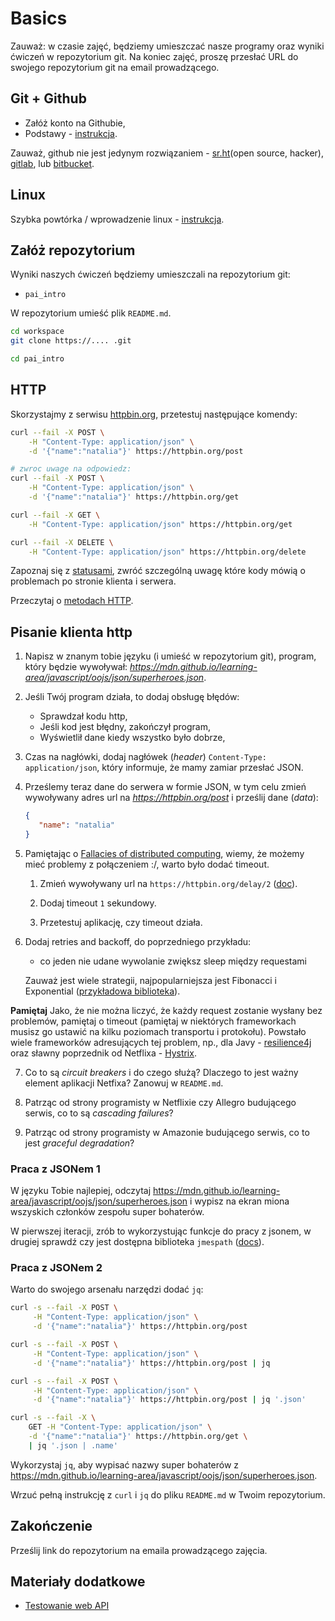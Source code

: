 # Basics

Zauważ: w czasie zajęć, będziemy umieszczać nasze programy oraz wyniki ćwiczeń w repozytorium git. Na koniec zajęć, proszę przesłać URL do swojego repozytorium git na email prowadzącego.

## Git + Github

- Załóż konto na Githubie,
- Podstawy - [instrukcja](https://github.com/wojciech11/se_software_build_automation_tools/blob/master/01_exercise/README_pl.md).

Zauważ, github nie jest jedynym rozwiązaniem - [sr.ht](https://sr.ht/)(open source, hacker), [gitlab](https://about.gitlab.com/), lub [bitbucket](https://bitbucket.org/product).

## Linux

Szybka powtórka / wprowadzenie linux - [instrukcja](https://github.com/wojciech11/se_software_build_automation_tools/blob/master/00_intro/README_pl.md).

## Załóż repozytorium

Wyniki naszych ćwiczeń będziemy umieszczali na repozytorium git:

- `pai_intro`

W repozytorium umieść plik `README.md`.

```bash
cd workspace
git clone https://.... .git

cd pai_intro
```

## HTTP

Skorzystajmy z serwisu [httpbin.org](https://httpbin.org), przetestuj następujące komendy:

```bash
curl --fail -X POST \
    -H "Content-Type: application/json" \
    -d '{"name":"natalia"}' https://httpbin.org/post
```

```bash
# zwroc uwage na odpowiedz:
curl --fail -X POST \
    -H "Content-Type: application/json" \
    -d '{"name":"natalia"}' https://httpbin.org/get
```

```bash
curl --fail -X GET \
    -H "Content-Type: application/json" https://httpbin.org/get
```

```bash
curl --fail -X DELETE \
    -H "Content-Type: application/json" https://httpbin.org/delete
```

Zapoznaj się z [statusami](https://developer.mozilla.org/en-US/docs/Web/HTTP/Status), zwróć szczególną uwagę które kody mówią o problemach po stronie klienta i serwera.

Przeczytaj o [metodach HTTP](https://developer.mozilla.org/en-US/docs/Web/HTTP/Methods).

## Pisanie klienta http

1. Napisz w znanym tobie języku (i umieść w repozytorium git), program, który będzie wywoływał:
*https://mdn.github.io/learning-area/javascript/oojs/json/superheroes.json*.

2. Jeśli Twój program działa, to dodaj obsługę błędów:

   - Sprawdzał kodu http,
   - Jeśli kod jest błędny, zakończył program,
   - Wyświetlił dane kiedy wszystko było dobrze,

3. Czas na nagłówki, dodaj nagłówek (*header*) `Content-Type: application/json`, który informuje, że mamy zamiar przesłać JSON.

4. Prześlemy teraz dane do serwera w formie JSON, w tym celu zmień wywoływany adres url na *https://httpbin.org/post* i prześlij dane (*data*):

   ```json
   {
      "name": "natalia"
   }
   ```

5. Pamiętając o [Fallacies of distributed computing](https://en.wikipedia.org/wiki/Fallacies_of_distributed_computing), wiemy, że możemy mieć problemy z połączeniem :/, warto było dodać timeout.

   1. Zmień wywoływany url na `https://httpbin.org/delay/2` ([doc](https://httpbin.org/#/Dynamic_data/get_delay__delay_)).

   2. Dodaj timeout `1` sekundowy.

   3. Przetestuj aplikację, czy timeout działa.

6. Dodaj retries and backoff, do poprzedniego przykładu:

   - co jeden nie udane wywolanie zwiększ sleep między requestami

   Zauważ jest wiele strategii, najpopularniejsza jest Fibonacci i Exponential ([przykładowa biblioteka](https://backoff-utils.readthedocs.io/en/latest/strategies.html#supported-strategies)).

**Pamiętaj** Jako, że nie można liczyć, że każdy request zostanie wysłany bez problemów, pamiętaj o timeout (pamiętaj w niektórych frameworkach musisz go ustawić na kilku poziomach transportu i protokołu). Powstało wiele frameworków adresujących tej problem, np., dla Javy - [resilience4j](https://github.com/resilience4j/resilience4j) oraz sławny poprzednik od Netflixa - [Hystrix](https://github.com/Netflix/Hystrix).

7. Co to są *circuit breakers* i do czego służą? Dlaczego to jest ważny element aplikacji Netfixa? Zanowuj w `README.md`.

8. Patrząc od strony programisty w Netflixie czy Allegro budującego serwis, co to są *cascading failures*?

9. Patrząc od strony programisty w Amazonie budującego serwis, co to jest *graceful degradation*?

### Praca z JSONem 1

W języku Tobie najlepiej, odczytaj https://mdn.github.io/learning-area/javascript/oojs/json/superheroes.json i wypisz na ekran miona wszyskich członków zespołu super bohaterów.

W pierwszej iteracji, zrób to wykorzystując funkcje do pracy z jsonem, w drugiej sprawdź czy jest dostępna biblioteka `jmespath` ([docs](https://jmespath.org/)).

### Praca z JSONem 2

Warto do swojego arsenału narzędzi dodać `jq`:

```bash
curl -s --fail -X POST \
     -H "Content-Type: application/json" \
     -d '{"name":"natalia"}' https://httpbin.org/post
```

```bash
curl -s --fail -X POST \
     -H "Content-Type: application/json" \
     -d '{"name":"natalia"}' https://httpbin.org/post | jq
```

```bash
curl -s --fail -X POST \
     -H "Content-Type: application/json" \
     -d '{"name":"natalia"}' https://httpbin.org/post | jq '.json'
```

```bash
curl -s --fail -X \
    GET -H "Content-Type: application/json" \
    -d '{"name":"natalia"}' https://httpbin.org/get \
    | jq '.json | .name'
```

Wykorzystaj `jq`, aby wypisać nazwy super bohaterów z https://mdn.github.io/learning-area/javascript/oojs/json/superheroes.json.

Wrzuć pełną instrukcję z `curl` i `jq` do pliku `README.md` w Twoim repozytorium.

## Zakończenie

Prześlij link do repozytorium na emaila prowadzącego zajęcia.

## Materiały dodatkowe

- [Testowanie web API](https://github.com/wojciech11/se_http_api_testing_quickstart)

